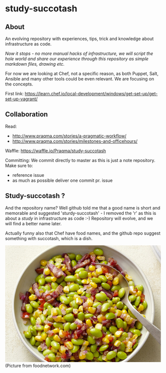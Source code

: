 # study-succotash

## About

An evolving repository with experiences, tips, trick and knowledge about infrastructure as code.

_Now it stops - no more manual hacks of infrastructure, we will script the hole world and share our experience through this repository as simple markdown files, drawing etc._

For now we are looking at Chef, not a specific reason, as both Puppet, Salt, Ansible and many other tools could be even relevant. We are focusing on the concepts.


First link: https://learn.chef.io/local-development/windows/get-set-up/get-set-up-vagrant/

## Collaboration

Read:

* http://www.praqma.com/stories/a-pragmatic-workflow/
* http://www.praqma.com/stories/milestones-and-officehours/

Waffle: https://waffle.io/Praqma/study-succotash

Committing: We commit directly to master as this is just a note repository. Make sure to:

* reference issue
* as much as possible deliver one commit pr. issue


## Study-succotash ?

And the repository name? Well github told me that a good name is short and memorable and suggested 'sturdy-succotash' - I removed the 'r' as this is about a _study_ in infrastructure as code :-)
Repository will evolve, and we will find a better name later.

Actually funny also that Chef have food names, and the github repo suggest something with succotash, which is a dish.

![Picture of succotash - a dish](/images/succotash.jpg)
(Picture from foodnetwork.com)
